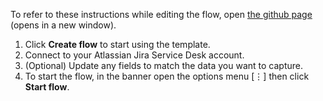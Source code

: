To refer to these instructions while editing the flow, open [the github page](https://github.com/ot4i/app-connect-templates/blob/master/resources/markdown/Using%20the%20For%20each%20node%20and%20JSONata%20to%20process%20high%20priority%20issues_instructions.md) (opens in a new window).

1. Click **Create flow** to start using the template.
1. Connect to your Atlassian Jira Service Desk account.
1. (Optional) Update any fields to match the data you want to capture.
1. To start the flow, in the banner open the options menu [&#8942;] then click **Start flow**.
